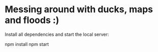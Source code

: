 # Messing around with ducks, maps and floods :)

Install all dependencies and start the local server:

  npm install
  npm start
